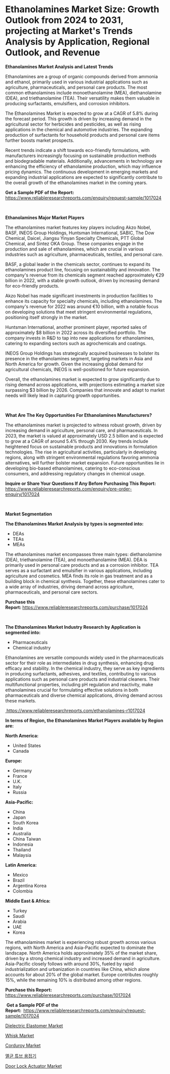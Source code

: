 <p><h1>Ethanolamines Market Size: Growth Outlook from 2024 to 2031, projecting at Market's Trends Analysis by Application, Regional Outlook, and Revenue</h1></p><p><strong>Ethanolamines Market Analysis and Latest Trends</strong></p>
<p><p>Ethanolamines are a group of organic compounds derived from ammonia and ethanol, primarily used in various industrial applications such as agriculture, pharmaceuticals, and personal care products. The most common ethanolamines include monoethanolamine (MEA), diethanolamine (DEA), and triethanolamine (TEA). Their versatility makes them valuable in producing surfactants, emulsifiers, and corrosion inhibitors.</p><p>The Ethanolamines Market is expected to grow at a CAGR of 5.8% during the forecast period. This growth is driven by increasing demand in the agricultural sector for herbicides and pesticides, as well as rising applications in the chemical and automotive industries. The expanding production of surfactants for household products and personal care items further boosts market prospects.</p><p>Recent trends indicate a shift towards eco-friendly formulations, with manufacturers increasingly focusing on sustainable production methods and biodegradable materials. Additionally, advancements in technology are enhancing the efficiency of ethanolamine production, which may influence pricing dynamics. The continuous development in emerging markets and expanding industrial applications are expected to significantly contribute to the overall growth of the ethanolamines market in the coming years.</p></p>
<p><strong>Get a Sample PDF of the Report:&nbsp;</strong> <a href="https://www.reliableresearchreports.com/enquiry/request-sample/1017024">https://www.reliableresearchreports.com/enquiry/request-sample/1017024</a></p>
<p>&nbsp;</p>
<p><strong>Ethanolamines Major Market Players</strong></p>
<p><p>The ethanolamines market features key players including Akzo Nobel, BASF, INEOS Group Holdings, Huntsman International, SABIC, The Dow Chemical, Daicel, Jiangsu Yinyan Specialty Chemicals, PTT Global Chemical, and Sintez OKA Group. These companies engage in the production and sale of ethanolamines, which are crucial in various industries such as agriculture, pharmaceuticals, textiles, and personal care.</p><p>BASF, a global leader in the chemicals sector, continues to expand its ethanolamines product line, focusing on sustainability and innovation. The company's revenue from its chemicals segment reached approximately €29 billion in 2022, with a stable growth outlook, driven by increasing demand for eco-friendly products.</p><p>Akzo Nobel has made significant investments in production facilities to enhance its capacity for specialty chemicals, including ethanolamines. The company's revenue for 2022 was around €10 billion, with a notable focus on developing solutions that meet stringent environmental regulations, positioning itself strongly in the market.</p><p>Huntsman International, another prominent player, reported sales of approximately $8 billion in 2022 across its diversified portfolio. The company invests in R&D to tap into new applications for ethanolamines, catering to expanding sectors such as agrochemicals and coatings.</p><p>INEOS Group Holdings has strategically acquired businesses to bolster its presence in the ethanolamines segment, targeting markets in Asia and North America for growth. Given the increasing global demand for agricultural chemicals, INEOS is well-positioned for future expansion.</p><p>Overall, the ethanolamines market is expected to grow significantly due to rising demand across applications, with projections estimating a market size surpassing $3 billion by 2026. Companies that innovate and adapt to market needs will likely lead in capturing growth opportunities.</p></p>
<p>&nbsp;</p>
<p><strong>What Are The Key Opportunities For Ethanolamines Manufacturers?</strong></p>
<p><p>The ethanolamines market is projected to witness robust growth, driven by increasing demand in agriculture, personal care, and pharmaceuticals. In 2023, the market is valued at approximately USD 2.5 billion and is expected to grow at a CAGR of around 5.4% through 2030. Key trends include heightened focus on sustainable products and innovations in formulation technologies. The rise in agricultural activities, particularly in developing regions, along with stringent environmental regulations favoring ammonia alternatives, will further bolster market expansion. Future opportunities lie in developing bio-based ethanolamines, catering to eco-conscious consumers, and addressing regulatory changes in chemical usage.</p></p>
<p><strong>Inquire or Share Your Questions If Any Before Purchasing This Report:</strong> <a href="https://www.reliableresearchreports.com/enquiry/pre-order-enquiry/1017024">https://www.reliableresearchreports.com/enquiry/pre-order-enquiry/1017024</a></p>
<p>&nbsp;</p>
<p><strong>Market Segmentation</strong></p>
<p><strong>The Ethanolamines Market Analysis by types is segmented into:</strong></p>
<p><ul><li>DEAs</li><li>TEAs</li><li>MEAs</li></ul></p>
<p><p>The ethanolamines market encompasses three main types: diethanolamine (DEA), triethanolamine (TEA), and monoethanolamine (MEA). DEA is primarily used in personal care products and as a corrosion inhibitor. TEA serves as a surfactant and emulsifier in various applications, including agriculture and cosmetics. MEA finds its role in gas treatment and as a building block in chemical synthesis. Together, these ethanolamines cater to a wide array of industries, driving demand across agriculture, pharmaceuticals, and personal care sectors.</p></p>
<p><strong>Purchase this Report:&nbsp;</strong><a href="https://www.reliableresearchreports.com/purchase/1017024">https://www.reliableresearchreports.com/purchase/1017024</a></p>
<p>&nbsp;</p>
<p><strong>The Ethanolamines Market Industry Research by Application is segmented into:</strong></p>
<p><ul><li>Pharmaceuticals</li><li>Chemical industry</li></ul></p>
<p><p>Ethanolamines are versatile compounds widely used in the pharmaceuticals sector for their role as intermediates in drug synthesis, enhancing drug efficacy and stability. In the chemical industry, they serve as key ingredients in producing surfactants, adhesives, and textiles, contributing to various applications such as personal care products and industrial cleaners. Their multifunctional properties, including pH regulation and reactivity, make ethanolamines crucial for formulating effective solutions in both pharmaceuticals and diverse chemical applications, driving demand across these markets.</p></p>
<p><a href="https://www.reliableresearchreports.com/ethanolamines-r1017024">&nbsp;https://www.reliableresearchreports.com/ethanolamines-r1017024</a></p>
<p><strong>In terms of Region, the Ethanolamines Market Players available by Region are:</strong></p>
<p>
    <p> <strong> North America: </strong>
        <ul>
            <li>United States</li>
            <li>Canada</li>
        </ul>
        </p> 
    <p> <strong> Europe: </strong>
        <ul>
            <li>Germany</li>
            <li>France</li>
            <li>U.K.</li>
            <li>Italy</li>
            <li>Russia</li>
        </ul>
        </p> 
    <p> <strong> Asia-Pacific: </strong>
        <ul>
            <li>China</li>
            <li>Japan</li>
            <li>South Korea</li>
            <li>India</li>
            <li>Australia</li>
            <li>China Taiwan</li>
            <li>Indonesia</li>
            <li>Thailand</li>
            <li>Malaysia</li>
        </ul>
        </p> 
    <p> <strong> Latin America: </strong>
        <ul>
            <li>Mexico</li>
            <li>Brazil</li>
            <li>Argentina Korea</li>
            <li>Colombia</li>
        </ul>
        </p> 
    <p> <strong> Middle East & Africa: </strong>
        <ul>
            <li>Turkey</li>
            <li>Saudi</li>
            <li>Arabia</li>
            <li>UAE</li>
            <li>Korea</li>
        </ul>
    </p>
    </p>
<p><p>The ethanolamines market is experiencing robust growth across various regions, with North America and Asia-Pacific expected to dominate the landscape. North America holds approximately 35% of the market share, driven by a strong chemical industry and increased demand in agriculture. Asia-Pacific closely follows with around 30%, fueled by rapid industrialization and urbanization in countries like China, which alone accounts for about 20% of the global market. Europe contributes roughly 15%, while the remaining 10% is distributed among other regions.</p></p>
<p><strong>Purchase this Report: </strong><a href="https://www.reliableresearchreports.com/purchase/1017024">https://www.reliableresearchreports.com/purchase/1017024</a></p>
<p>&nbsp;<strong>Get a Sample PDF of the Report:&nbsp;&nbsp;</strong><a href="https://www.reliableresearchreports.com/enquiry/request-sample/1017024">https://www.reliableresearchreports.com/enquiry/request-sample/1017024</a></p>
<p><strong></strong></p>
<p><p><a href="https://github.com/olyy49keyt/Market-Research-Report-List-1/blob/main/dielectric-elastomer-market.md">Dielectric Elastomer Market</a></p><p><a href="https://www.linkedin.com/pulse/global-whisk-industry-research-report-competitive-landscape-hfkbe?trackingId=EaKu8SA1ShWdhhURePtcpg%3D%3D">Whisk Market</a></p><p><a href="https://medium.com/@188drusilla/mapping-the-corduroy-market-trends-challenges-and-breakthroughs-2024-2031-0a10c05b6035">Corduroy Market</a></p><p><a href="https://medium.com/@iansanftyord09878/%EC%84%B8%EA%B3%84-sterile-tubing-welder-market-%EC%9D%80-2024%EC%97%90%EC%84%9C-2031%EB%A1%9C-%EC%97%B0%ED%8F%89%EA%B7%A0-%EC%A6%9D%EA%B0%80%EC%9C%A8%EC%9D%84-%EB%B3%B4%EC%9D%BC-%EA%B2%83%EC%9C%BC%EB%A1%9C-%EC%98%88%EC%83%81%EB%90%A9%EB%8B%88%EB%8B%A4-9899639c6f21">멸균 튜브 용접기</a></p><p><a href="https://medium.com/@caseyee25/the-global-market-overview-of-the-door-lock-actuator-market-provides-a-unique-perspective-on-the-95083a9e0ac1">Door Lock Actuator Market</a></p></p>